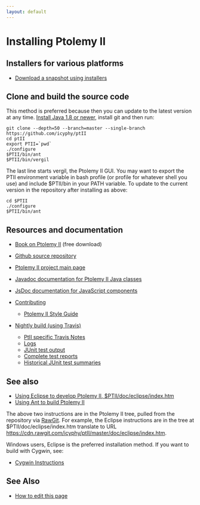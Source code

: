 ```yaml
---
layout: default
---
```

# Installing Ptolemy II
## Installers for various platforms

* [Download a snapshot using installers](downloads/index.html)

## Clone and build the source code

This method is preferred because then you can update to the latest version at any time.
[Install Java 1.8 or newer](http://www.oracle.com/technetwork/java/javase/downloads/index.html), install git and then run:

```
git clone --depth=50 --branch=master --single-branch https://github.com/icyphy/ptII
cd ptII
export PTII=`pwd`
./configure
$PTII/bin/ant
$PTII/bin/vergil
```

The last line starts vergil, the Ptolemy II GUI.
You may want to export the PTII environment variable in bash profile (or profile for whatever shell you use) and include $PTII/bin in your PATH variable.
To update to the current version in the repository after installing as above:

```
cd $PTII
./configure
$PTII/bin/ant
```

## Resources and documentation

* [Book on Ptolemy II](https://ptolemy.berkeley.edu/systems) (free download)
* [Github source repository](https://github.com/icyphy/ptII)
* [Ptolemy II project main page](https://ptolemy.berkeley.edu/ptolemyII)
* [Javadoc documentation for Ptolemy II Java classes](https://icyphy.github.io/ptII-test/doc/codeDoc/)
* [JsDoc documentation for JavaScript components](https://icyphy.github.io/ptII-test/doc/codeDoc/js/index.html)
* [Contributing](https://github.com/icyphy/ptII/blob/master/CONTRIBUTING.md)
  * [Ptolemy II Style Guide](https://www2.eecs.berkeley.edu/Pubs/TechRpts/2014/EECS-2014-164.html)

* [Nightly build (using Travis)](https://travis-ci.org/icyphy/ptII)
  * [PtII specific Travis Notes](https://wiki.eecs.berkeley.edu/ptexternal/Main/Travis) 
  * [Logs](https://icyphy.github.io/ptII-test/logs/index.html)
  * [JUnit test output](https://icyphy.github.io/ptII-test/reports/junit/html/index.html)
  * [Complete test reports](https://icyphy.github.io/ptII-test/reports/index.html)
  * [Historical JUnit test summaries](https://github.com/icyphy/ptII-test/issues/1)  

## See also

* [Using Eclipse to develop Ptolemy II, $PTII/doc/eclipse/index.htm](https://cdn.rawgit.com/icyphy/ptII/master/doc/eclipse/index.htm)
* [Using Ant to build Ptolemy II](https://cdn.rawgit.com/icyphy/ptII/master/doc/coding/ant.htm)

The above two instructions are in the Ptolemy II tree, pulled from the repository via [RawGit](https://rawgit.com). For example, the Eclipse instructions are in the tree at  $PTII/doc/eclipse/index.htm translate to URL https://cdn.rawgit.com/icyphy/ptII/master/doc/eclipse/index.htm.

Windows users, Eclipse is the preferred installation method.  If you want to build with Cygwin, see:

* [Cygwin Instructions](https://ptolemy.berkeley.edu/ptolemyII/ptIIlatest/cygwin.htm)

## See Also
* [How to edit this page](edit.html)
